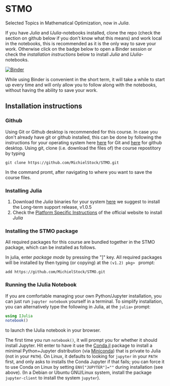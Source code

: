 # STMO
Selected Topics in Mathematical Optimization, now in *Julia*.

If you have *Julia* and *IJulia*-notebooks installed, clone the repo (check the section on github below if you don't know what this means) and work local in the notebooks, this is recommended as it is the only way to save your work. Otherwise click on the badge below to open a Binder session or check the *installation instructions* below to install *Julia* and *IJulia*-notebooks. 

[![Binder](https://mybinder.org/badge_logo.svg)](https://mybinder.org/v2/gh/MichielStock/STMO/master)

While using Binder is convenient in the short term, it will take a while to start up every time and will only allow you to follow along with the notebooks, without having the ability to save your work.


## Installation instructions
### Github
Using Git or Github desktop is recommended for this course. In case you don't already have git or github installed, this can be done by following the instructions for your operating system here [here](https://git-scm.com/book/en/v2/Getting-Started-Installing-Git) for Git and [here](https://desktop.github.com/) for github desktop. Using git, clone (i.e. download the files of) the course repostitory by typing 
```
git clone https://github.com/MichielStock/STMO.git
```
In the command promt, after navigating to where you want to save the course files.
### Installing Julia
1. Download the *Julia* binaries for your system [here](https://julialang.org/downloads/) we suggest to install the Long-term support release, v1.0.5
2. Check the [Platform Specific Instructions](https://julialang.org/downloads/platform.html) of the official website to install *Julia*

### Installing the STMO package
All required packages for this course are bundled together in the STMO package, which can be installed as follows. 

In julia, enter *package mode* by pressing the "]" key.  All required packages will be installed by then typing (or copying) at the `(v1.2) pkg> ` prompt:
```
add https://github.com/MichielStock/STMO.git
```

### Running the IJulia Notebook
If you are comfortable managing your own Python/Jupyter installation, you can just run `jupyter notebook` yourself in a terminal. To simplify installation, you can alternatively type the following in Julia, at the `julia>` prompt:
```julia
using IJulia
notebook()
```
to launch the IJulia notebook in your browser.

The first time you run `notebook()`, it will prompt you
for whether it should install Jupyter.  Hit enter to have it use the [Conda.jl](https://github.com/Luthaf/Conda.jl) package to install a minimal Python+Jupyter distribution (via [Miniconda](http://conda.pydata.org/docs/install/quick.html)) that is private to Julia (not in your `PATH`).
On Linux, it defaults to looking for `jupyter` in your `PATH` first, and only asks to installs the  Conda Jupyter if that fails; you can force it to use Conda on Linux by setting `ENV["JUPYTER"]=""` during installation (see above).  (In a Debian or Ubuntu  GNU/Linux system, install the package `jupyter-client` to install the system `jupyter`).

